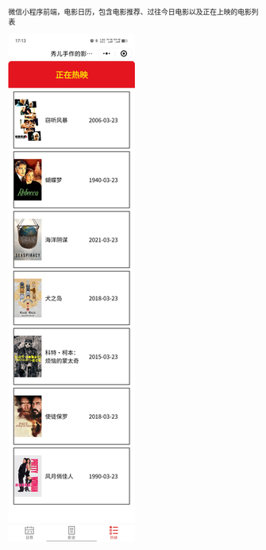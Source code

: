 微信小程序前端，电影日历，包含电影推荐、过往今日电影以及正在上映的电影列表

![image](https://github.com/showercoding/MovieCalendar/blob/main/capturePic/b.jpg)
